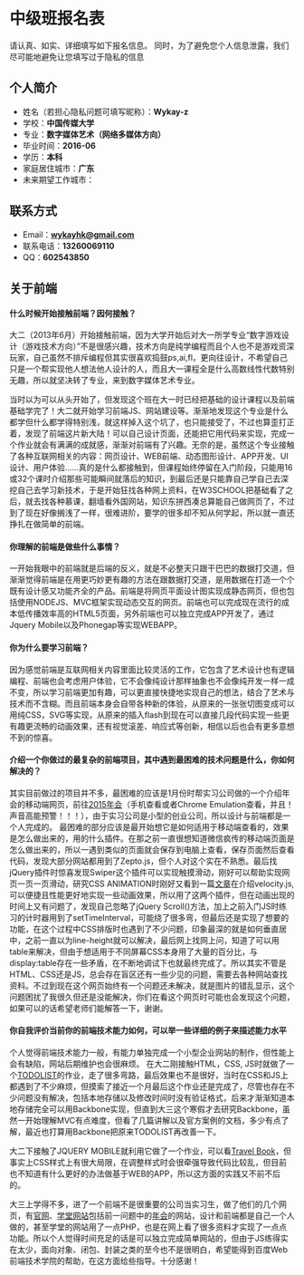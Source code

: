 # 中级班报名表

请认真、如实、详细填写如下报名信息。
同时，为了避免您个人信息泄露，我们尽可能地避免让您填写过于隐私的信息

## 个人简介

- 姓名（若担心隐私问题可填写昵称）：**Wykay-z**
- 学校：**中国传媒大学**
- 专业：**数字媒体艺术（网络多媒体方向）**
- 毕业时间：**2016-06**
- 学历：**本科**
- 家庭居住城市：**广东**
- 未来期望工作城市：

## 联系方式

- Email：**wykayhk@gmail.com**
- 联系电话：**13260069110**
- QQ：**602543850**

## 关于前端

#### 什么时候开始接触前端？因何接触？
大二（2013年6月）开始接触前端，因为大学开始后对大一所学专业“数字游戏设计（游戏技术方向）”不是很感兴趣，技术方向是纯学编程而且个人也不是游戏资深玩家，自己虽然不排斥编程但其实很喜欢捣鼓ps,ai,fl，更向往设计，不希望自己只是一个帮实现他人想法他人设计的人，而且大一课程全是什么高数线性代数特别无趣，所以就坚决转了专业，来到数字媒体艺术专业。

当时以为可以从头开始了，但发现这个班在大一时已经把基础的设计课程以及前端基础学完了！大二就开始学习前端JS、网站建设等。渐渐地发现这个专业是什么都学但什么都学得特别浅，就这样掉入这个坑了，也只能接受了，不过也算歪打正着，发现了前端这片新大陆！可以自己设计页面，还能把它用代码来实现，完成一个作业就会有满满的成就感，渐渐对前端有了兴趣。无奈的是，虽然这个专业接触了各种互联网相关的内容：网页设计、WEB前端、动态图形设计、APP开发、UI设计、用户体验……真的是什么都接触到，但课程始终停留在入门阶段，只能用16或32个课时介绍那些可能瞬间就落后的知识，到最后还是只能靠自己学自己去深挖自己去学习新技术，于是开始狂找各种网上资料，在W3SCHOOL把基础看了之后，就去找各种慕课，翻墙看外国网站，知识东拼西凑总算能自己做网页了，不过到了现在好像搁浅了一样，很难进阶，要学的很多却不知从何学起，所以就一直还挣扎在做简单的前端。


#### 你理解的前端是做些什么事情？
一开始我眼中的前端就是后端的反义，就是不必整天只跟干巴巴的数据打交道，但渐渐觉得前端是在用更巧妙更有趣的方法在跟数据打交道，是用数据在打造一个个既有设计感又功能齐全的产品。前端是将网页平面设计图实现成静态网页，但也包括使用NODEJS、MVC框架实现动态交互的网页。前端也可以完成现在流行的成本低传播效率高的HTML5页面，另外前端也可以独立完成APP开发了，通过Jquery Mobile以及Phonegap等实现WEBAPP。


#### 你为什么要学习前端？
因为感觉前端是互联网相关内容里面比较灵活的工作，它包含了艺术设计也有逻辑编程、前端也会考虑用户体验，它不会像纯设计那样抽象也不会像纯开发一样一成不变，所以学习前端更加有趣，可以更直接快捷地实现自己的想法，结合了艺术与技术而不含糊。而且前端本身会自带各种新的体验，从原来的一张张切图变成可以用纯CSS，SVG等实现，从原来的插入flash到现在可以直接几段代码实现一些更有趣更流畅的动画效果，还有视觉滚差、响应式等创新，相信以后也会有更多意想不到的惊喜。


#### 介绍一个你做过的最复杂的前端项目，其中遇到最困难的技术问题是什么，你如何解决的？
其实目前做过的项目并不多，最困难的应该是1月份时帮实习公司做的一个介绍年会的移动端网页，前往[2015年会](http://www.wykay-z.com/party)（手机查看或者Chrome Emulation查看，并且！声音高能预警！！！），由于实习公司是小型的创业公司，所以设计与前端都是一个人完成的。 最困难的部分应该是最开始想它是如何适用于移动端查看的，效果是怎么做出来的，用的什么插件。在那之前一直很想知道微信疯传的移动端页面是怎么做出来的，所以一遇到类似的页面就会保存到电脑上查看，保存页面然后查看代码，发现大部分网站都用到了Zepto.js，但个人对这个实在不熟悉。最后找jQuery插件时惊喜发现Swiper这个插件可以实现触摸滑动，刚好可以帮助实现网页一页一页滑动，研究CSS ANIMATION时刚好又看到一篇[文章](http://www.smashingmagazine.com/2014/06/18/faster-ui-animations-with-velocity-js/)在介绍velocity.js,可以便捷且性能更好地实现一些动画效果，所以用了这两个插件，但在动画出现的时间上又有问题了，发现自己忽略了jQuery Scroll()方法，加上之前入门JS时练习的计时器用到了setTimeInterval，可能绕了很多弯，但最后还是实现了想要的功能，在这个过程中CSS排版时也遇到了不少问题，印象最深的就是如何垂直居中，之前一直以为line-height就可以解决，最后网上找网上问，知道了可以用table来解决，但由于想适用于不同屏幕CSS本身用了大量的百分比，与display:table存在一些矛盾，在不断地调试下也就最终完成了。所以其实不管是HTML、CSS还是JS，总会存在盲区还有一些少见的问题，需要去各种网站查找资料。不过到现在这个网页始终有一个问题还未解决，就是图片的错乱显示，这个问题困扰了我很久但还是没能解决，你们在看这个网页时可能也会发现这个问题，如果可以的话希望老师们能解答一下，谢谢。


#### 你自我评价当前你的前端技术能力如何，可以举一些详细的例子来描述能力水平
个人觉得前端技术能力一般，有能力单独完成一个小型企业网站的制作，但性能上会有缺陷，网站后期维护也会很麻烦。 在大二刚接触HTML，CSS, JS时就做了一个[TODOLIST](http://wykay-z.com/ToDoList/index.html)的作业，走了很多弯路，最后效果也不是很好，当时在CSS和JS上都遇到了不少麻烦，但摸索了接近一个月最后这个作业还是完成了，尽管也存在不少问题没有解决，包括本地存储以及修改时间时没有验证格式，后来才渐渐知道本地存储完全可以用Backbone实现，但直到大三这个寒假才去研究Backbone，虽然一开始理解MVC有点难度，但看了几篇讲解以及官方案例的文档，多少有点了解，最近也打算用Backbone把原来TODOLIST再改善一下。


大二下接触了JQUERY MOBILE就利用它做了一个作业，可以看[Travel Book](http://wykay-z.com/travelbook/)，但事实上CSS样式上有很大局限，在调整样式时会很牵强导致代码比较乱，但目前也不知道有什么更好的办法做基于WEB的APP，所以这方面的实践又不前不后的。

大三上学得不多，进了一个前端不是很重要的公司当实习生，做了他们的几个网页，有[官网](http://ethercap.com/)、[学堂网站](http://www.yitaixuetang.com/)包括前一问题中的[年会](http://www.wykay-z.com/party)的网站，设计和前端都是自己一个人做的，甚至学堂的网站用了一点PHP，也是在网上看了很多资料才实现了一点点功能。所以个人觉得时间充足的话是可以独立完成简单网站的，但由于JS练得实在太少，面向对象、闭包、封装之类的至今也不是很明白，希望能得到百度Web前端技术学院的帮助，在这方面给些指导。十分感谢！

